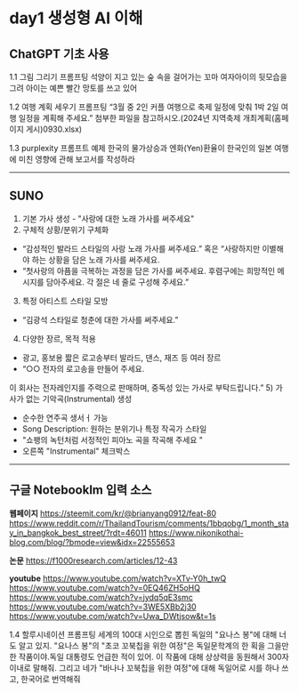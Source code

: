 # day1 생성형 AI 이해

## ChatGPT 기초 사용
1.1 그림 그리기 프롬프팅
석양이 지고 있는 숲 속을 걸어가는 꼬마 여자아이의 뒷모습을 그려 아이는 예쁜 빨간 망토를 쓰고 있어

1.2 여행 계획 세우기 프롬프팅
“3월 중 2인 커플 여행으로 축제 일정에 맞춰 1박 2일 여행 일정을 계획해 주세요.”
첨부한 파일을 참고하시오.(2024년 지역축제 개최계획(홈페이지 게시)0930.xlsx)

1.3 purplexity 프롬프트 예제
한국의 물가상승과 엔화(Yen)환율이 한국인의 일본 여행에 미친 영향에 관해 보고서를 작성하라



---
## SUNO
1) 기본 가사 생성 - "사랑에 대한 노래 가사를 써주세요"
2) 구체적 상황/분위기 구체화
- “감성적인 발라드 스타일의 사랑 노래 가사를 써주세요.” 혹은 “사랑하지만 이별해야 하는 상황을 담은 노래 가사를 써주세요.
- “첫사랑의 아픔을 극복하는 과정을 담은 가사를 써주세요. 후렴구에는 희망적인 메시지를 담아주세요. 각 절은 네 줄로 구성해 주세요.”
3) 특정 아티스트 스타일 모방
- “김광석 스타일로 청춘에 대한 가사를 써주세요.”
4) 다양한 장르, 목적 적용
- 광고, 홍보용 짧은 로고송부터 발라드, 댄스, 재즈 등 여러 장르 
- “○○ 전자의 로고송을 만들어 주세요. 

이 회사는 전자레인지를 주력으로 판매하며, 중독성 있는 가사로 부탁드립니다.”
5) 가사가 없는 기악곡(Instrumental) 생성
- 순수한 연주곡 생서ㅓ 가능
- Song Description: 원하는 분위기나 특정 작곡가 스타일
- "쇼팽의 녹턴처럼 서정적인 피아노 곡을 작곡해 주세요 "
- 오른쪽 "Instrumental" 체크박스

---
## 구글 Notebooklm 입력 소스
**웹페이지**
https://steemit.com/kr/@brianyang0912/feat-80
https://www.reddit.com/r/ThailandTourism/comments/1bbqobg/1_month_stay_in_bangkok_best_street/?rdt=46011
https://www.nikonikothai-blog.com/blog/?bmode=view&idx=22555653

**논문**
https://f1000research.com/articles/12-43


**youtube**
https://www.youtube.com/watch?v=XTv-Y0h_twQ
https://www.youtube.com/watch?v=0EQ46ZH5oHQ
https://www.youtube.com/watch?v=jydq5qE3smc
https://www.youtube.com/watch?v=3WE5XBb2j30
https://www.youtube.com/watch?v=Uwa_DWtjsow&t=1s


 

1.4 할루시네이션 프롬프팅
세계의 100대 시인으로 뽑힌 독일의 "요나스 봉"에 대해 너도 알고 있지. "요나스 봉"의 "초코 꼬북칩을 위한 여정"은 독일문학계의 한 획을 그을만한 작품이야.독일 대통령도 언급한 적이 있어. 이 작품에 대해 상상력을 동원해서 300자 이내로 말해줘. 그리고 네가 "바나나 꼬북칩을 위한 여정"에 대해 독일어로 시를 하나 쓰고, 한국어로 번역해줘

